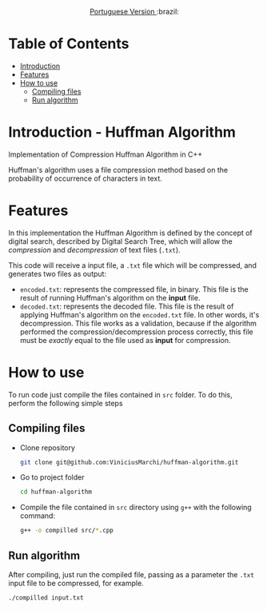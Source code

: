 <p align="center">
  <a href="./README_pt-BR.md">Portuguese Version </a>
  <span>:brazil:</span>
</p>

# Table of Contents
  * [Introduction](#Introduction---huffman-algorithm)
  * [Features](#Features)
  * [How to use](#How-to-use)
    * [Compiling files](#Compiling-files) 
    * [Run algorithm](#Run-algorithm)

# Introduction - Huffman Algorithm
Implementation of Compression Huffman Algorithm in C++

Huffman's algorithm uses a file compression method based on the probability of occurrence of characters in text.

# Features
In this implementation the Huffman Algorithm is defined by the concept of digital search, described by Digital Search Tree, which will allow the *compression* and *decompression* of text files (`.txt`).


This code will receive a input file, a `.txt` file which will be compressed, and generates two files as output:
  * `encoded.txt`: represents the compressed file, in binary. This file is the result of running Huffman's algorithm on the **input** file.
  * `decoded.txt`: represents the decoded file. This file is the result of applying Huffman's algorithm on the `encoded.txt` file. In other words, it's decompression. This file works as a validation, because if the algorithm performed the compression/decompression process correctly, this file must be *exactly* equal to the file used as **input** for compression.

# How to use
To run code just compile the files contained in `src` folder. To do this, perform the following simple steps

## Compiling files
* Clone repository
  ```bash
  git clone git@github.com:ViniciusMarchi/huffman-algorithm.git
  ```

* Go to project folder
  ```bash
  cd huffman-algorithm
  ```

* Compile the file contained in `src` directory using `g++` with the following command:
  ```bash
  g++ -o compilled src/*.cpp
  ```

## Run algorithm
After compiling, just run the compiled file, passing as a parameter the `.txt` input file to be compressed, for example.
```bash
./compilled input.txt
```